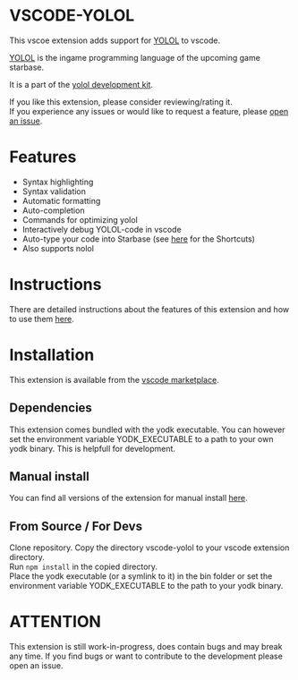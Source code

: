 # VSCODE-YOLOL

This vscoe extension adds support for [YOLOL](https://wiki.starbasegame.com/index.php/YOLOL) to vscode.

[YOLOL](https://wiki.starbasegame.com/index.php/YOLOL) is the ingame programming language of the upcoming game starbase.

It is a part of the [yolol development kit](https://github.com/dbaumgarten/yodk).

If you like this extension, please consider reviewing/rating it.  
If you experience any issues or would like to request a feature, please [open an issue](https://github.com/dbaumgarten/yodk/issues/new/choose).

# Features
- Syntax highlighting
- Syntax validation
- Automatic formatting
- Auto-completion
- Commands for optimizing yolol
- Interactively debug YOLOL-code in vscode
- Auto-type your code into Starbase (see [here](https://dbaumgarten.github.io/yodk/#/vscode-instructions?id=auto-typing-into-starbase) for the Shortcuts)
- Also supports nolol

# Instructions
There are detailed instructions about the features of this extension and how to use them [here](https://dbaumgarten.github.io/yodk/#/vscode-instructions).

# Installation
This extension is available from the [vscode marketplace](https://marketplace.visualstudio.com/items?itemName=dbaumgarten.vscode-yolol).  

## Dependencies
This extension comes bundled with the yodk executable. You can however set the environment variable YODK_EXECUTABLE to a path to your own yodk binary. This is helpfull for development.

## Manual install
You can find all versions of the extension for manual install [here](https://github.com/dbaumgarten/yodk/releases).

## From Source / For Devs
Clone repository.
Copy the directory vscode-yolol to your vscode extension directory.  
Run ```npm install``` in the copied directory.  
Place the yodk executable (or a symlink to it) in the bin folder or set the environment variable YODK_EXECUTABLE to the path to your yodk binary.

# ATTENTION
This extension is still work-in-progress, does contain bugs and may break any time.
If you find bugs or want to contribute to the development please open an issue.
